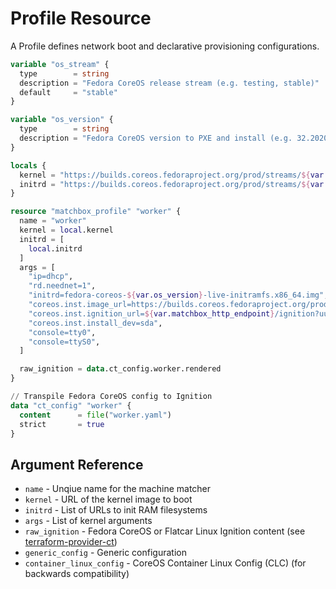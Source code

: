 # Profile Resource

A Profile defines network boot and declarative provisioning configurations.

```tf
variable "os_stream" {
  type        = string
  description = "Fedora CoreOS release stream (e.g. testing, stable)"
  default     = "stable"
}

variable "os_version" {
  type        = string
  description = "Fedora CoreOS version to PXE and install (e.g. 32.20200715.3.0)"
}

locals {
  kernel = "https://builds.coreos.fedoraproject.org/prod/streams/${var.os_stream}/builds/${var.os_version}/x86_64/fedora-coreos-${var.os_version}-live-kernel-x86_64"
  initrd = "https://builds.coreos.fedoraproject.org/prod/streams/${var.os_stream}/builds/${var.os_version}/x86_64/fedora-coreos-${var.os_version}-live-initramfs.x86_64.img"
}
```

```tf
resource "matchbox_profile" "worker" {
  name = "worker"
  kernel = local.kernel
  initrd = [
    local.initrd
  ]
  args = [
    "ip=dhcp",
    "rd.neednet=1",
    "initrd=fedora-coreos-${var.os_version}-live-initramfs.x86_64.img",
    "coreos.inst.image_url=https://builds.coreos.fedoraproject.org/prod/streams/${var.os_stream}/builds/${var.os_version}/x86_64/fedora-coreos-${var.os_version}-metal.x86_64.raw.xz",
    "coreos.inst.ignition_url=${var.matchbox_http_endpoint}/ignition?uuid=$${uuid}&mac=$${mac:hexhyp}",
    "coreos.inst.install_dev=sda",
    "console=tty0",
    "console=ttyS0",
  ]

  raw_ignition = data.ct_config.worker.rendered
}

// Transpile Fedora CoreOS config to Ignition
data "ct_config" "worker" {
  content      = file("worker.yaml")
  strict       = true
}
```

## Argument Reference

* `name` - Unqiue name for the machine matcher
* `kernel` - URL of the kernel image to boot
* `initrd` - List of URLs to init RAM filesystems
* `args` - List of kernel arguments
* `raw_ignition` - Fedora CoreOS or Flatcar Linux Ignition content (see [terraform-provider-ct](https://github.com/poseidon/terraform-provider-ct))
* `generic_config` - Generic configuration
* `container_linux_config` -  CoreOS Container Linux Config (CLC) (for backwards compatibility)
